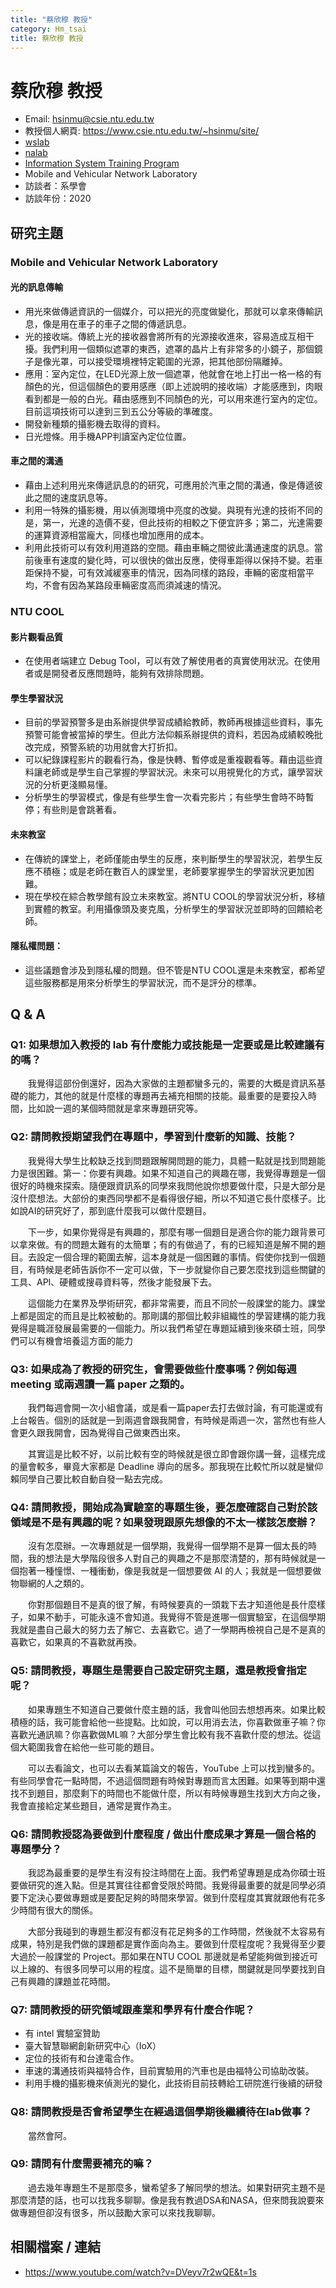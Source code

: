 ```yaml
---
title: "蔡欣穆 教授"
category: Hm_tsai
title: 蔡欣穆 教授
---
```


# 蔡欣穆 教授

- Email: hsinmu@csie.ntu.edu.tw
- 教授個人網頁: <https://www.csie.ntu.edu.tw/~hsinmu/site/>
- [wslab](https://wslab.csie.ntu.edu.tw/)
- [nalab](http://nalab.csie.ntu.edu.tw/)
- [Information System Training Program](https://train.csie.ntu.edu.tw/train/)
- Mobile and Vehicular Network Laboratory
- 訪談者：系學會
- 訪談年份：2020

## 研究主題

### Mobile and Vehicular Network Laboratory

#### 光的訊息傳輸
* 用光來做傳遞資訊的一個媒介，可以把光的亮度做變化，那就可以拿來傳輸訊息，像是用在車子的車子之間的傳遞訊息。
* 光的接收端。傳統上光的接收器會將所有的光源接收進來，容易造成互相干擾。我們利用一個類似遮罩的東西，遮罩的晶片上有非常多的小鏡子，那個鏡子是像光罩，可以接受環境裡特定範圍的光源，把其他部份隔離掉。
* 應用：室內定位，在LED光源上放一個遮罩，他就會在地上打出一格一格的有顏色的光，但這個顏色的要用感應（即上述說明的接收端）才能感應到，肉眼看到都是一般的白光。藉由感應到不同顏色的光，可以用來進行室內的定位。目前這項技術可以達到三到五公分等級的準確度。
* 開發新種類的攝影機去取得的資料。
* 日光燈條。用手機APP判讀室內定位位置。

#### 車之間的溝通
* 藉由上述利用光來傳遞訊息的的研究，可應用於汽車之間的溝通，像是傳遞彼此之間的速度訊息等。
* 利用一特殊的攝影機，用以偵測環境中亮度的改變。與現有光達的技術不同的是，第一，光達的造價不斐，但此技術的相較之下便宜許多；第二，光達需要的運算資源相當龐大，同樣也增加應用的成本。
* 利用此技術可以有效利用道路的空間。藉由車輛之間彼此溝通速度的訊息。當前後車有速度的變化時，可以很快的做出反應，使得車距得以保持不變。若車距保持不變，可有效減緩塞車的情況，因為同樣的路段，車輛的密度相當平均，不會有因為某路段車輛密度高而須減速的情況。

### NTU COOL

#### 影片觀看品質
* 在使用者端建立 Debug Tool，可以有效了解使用者的真實使用狀況。在使用者或是開發者反應問題時，能夠有效排除問題。

#### 學生學習狀況
* 目前的學習預警多是由系辦提供學習成績給教師，教師再根據這些資料，事先預警可能會被當掉的學生。但此方法仰賴系辦提供的資料，若因為成績較晚批改完成，預警系統的功用就會大打折扣。
* 可以紀錄課程影片的觀看行為，像是快轉、暫停或是重複觀看等。藉由這些資料讓老師或是學生自己掌握的學習狀況。未來可以用視覺化的方式，讓學習狀況的分析更淺顯易懂。
* 分析學生的學習模式，像是有些學生會一次看完影片；有些學生會時不時暫停；有些則是會跳著看。

#### 未來教室
* 在傳統的課堂上，老師僅能由學生的反應，來判斷學生的學習狀況，若學生反應不積極；或是老師在數百人的課堂里，老師要掌握學生的學習狀況更加困難。
* 現在學校在綜合教學館有設立未來教室。將NTU COOL的學習狀況分析，移植到實體的教室。利用攝像頭及麥克風，分析學生的學習狀況並即時的回饋給老師。


#### 隱私權問題：
* 這些議題會涉及到隱私權的問題。但不管是NTU COOL還是未來教室，都希望這些服務都是用來分析學生的學習狀況，而不是評分的標準。

## Q & A

### Q1: 如果想加入教授的 lab 有什麼能力或技能是一定要或是比較建議有的嗎？
&emsp;&emsp;我覺得這部份倒還好，因為大家做的主題都蠻多元的，需要的大概是資訊系基礎的能力，其他的就是什麼樣的專題再去補充相關的技能。最重要的是要投入時間，比如說一週的某個時間就是拿來專題研究等。

### Q2: 請問教授期望我們在專題中，學習到什麼新的知識、技能？
&emsp;&emsp;我覺得大學生比較缺乏找到問題跟解開問題的能力，具體一點就是找到問題能力是很困難。第一：你要有興趣。如果不知道自己的興趣在哪，我覺得專題是一個很好的時機來探索。隨便跟資訊系的同學來我問他說你想要做什麼，只是大部分是沒什麼想法。大部份的東西同學都不是看得很仔細，所以不知道它長什麼樣子。比如說AI的研究好了，那到底什麼我可以做什麼題目。


&emsp;&emsp;下一步，如果你覺得是有興趣的，那麼有哪一個題目是適合你的能力跟背景可以拿來做。有的問題太難有的太簡單；有的有做過了，有的已經知道是解不開的題目。去設定一個合理的範圍去解，這本身就是一個困難的事情。假使你找到一個題目，有時候是老師告訴你不一定可以做，下一步就變你自己要怎麼找到這些關鍵的工具、API、硬體或搜尋資料等，然後才能發展下去。



&emsp;&emsp;這個能力在業界及學術研究，都非常需要，而且不同於一般課堂的能力。課堂上都是固定的而且是比較被動的。那剛講的那個比較非組織性的學習建構的能力我覺得是職涯發展最需要的一個能力。所以我們希望在專題延續到後來碩士班，同學們可以有機會培養這方面的能力

### Q3: 如果成為了教授的研究生，會需要做些什麼事嗎？例如每週 meeting 或兩週讀一篇 paper 之類的。
&emsp;&emsp;我們每週會開一次小組會議，或是看一篇paper去打去做討論，有可能還或有上台報告。個別的話就是一到兩週會跟我開會，有時候是兩週一次，當然也有些人會更久跟我開會，因為覺得自己做東西出來。

&emsp;&emsp;其實這是比較不好，以前比較有空的時候就是很立即會跟你講一聲，這樣完成的量會較多，畢竟大家都是 Deadline 導向的居多。那我現在比較忙所以就是蠻仰賴同學自己要比較自動自發一點去完成。


### Q4: 請問教授，開始成為實驗室的專題生後，要怎麼確認自己對於該領域是不是有興趣的呢？如果發現跟原先想像的不太一樣該怎麼辦？
&emsp;&emsp;沒有怎麼辦。一次專題就是一個學期，我覺得一個學期不是算一個太長的時間，我的想法是大學階段很多人對自己的興趣之不是那麼清楚的，那有時候就是一個抱著一種憧憬、一種衝動，像是我就是一個想要做 AI 的人；我就是一個想要做物聯網的人之類的。

&emsp;&emsp;你對那個題目不是真的很了解，有時候要真的一頭栽下去才知道他是長什麼樣子，如果不動手，可能永遠不會知道。我覺得不管是進哪一個實驗室，在這個學期我就是盡自己最大的努力去了解它、去喜歡它。過了一學期再檢視自己是不是真的喜歡它，如果真的不喜歡就再換。

### Q5: 請問教授，專題生是需要自己設定研究主題，還是教授會指定呢？
&emsp;&emsp;如果專題生不知道自己要做什麼主題的話，我會叫他回去想想再來。如果比較積極的話，我可能會給他一些提點。比如說，可以用消去法，你喜歡做車子嘛？你喜歡光通訊嘛？你喜歡做ML嘛？大部分學生會比較有我不喜歡什麼的想法。從這個大範圍我會在給他一些可能的題目。

&emsp;&emsp;可以去看論文，也可以去看某篇論文的報告，YouTube 上可以找到蠻多的。有些同學會花一點時間，不過這個問題有時候對專題而言太困難。如果等到期中還找不到題目，那麼剩下的時間也不能做什麼，所以有時候專題生找到大方向之後，我會直接給定某些題目，通常是實作為主。

### Q6: 請問教授認為要做到什麼程度 / 做出什麼成果才算是一個合格的專題學分？
&emsp;&emsp;我認為最重要的是學生有沒有投注時間在上面。我們希望專題是成為你碩士班要做研究的進入點。但是其實往往都會受限於時間。我覺得最重要的就是同學必須要下定決心要做專題或是要配足夠的時間來學習。做到什麼程度其實就跟他有花多少時間有很大的關係。

&emsp;&emsp;大部分我碰到的專題生都沒有都沒有花足夠多的工作時間，然後就不太容易有成果，特別是我們做的課題都是實作面向為主。要做到什麼程度呢？我覺得至少要大過於一般課堂的 Project。那如果在NTU COOL 那邊就是希望能夠做到接近可以上線的、有很多同學可以用的程度。這不是簡單的目標，關鍵就是同學要找到自己有興趣的課題並花時間。

### Q7: 請問教授的研究領域跟產業和學界有什麼合作呢？
* 有 intel 實驗室贊助
* 臺大智慧聯網創新研究中心（IoX）
* 定位的技術有和台達電合作。
* 車速的溝通技術與福特合作，目前實驗用的汽車也是由福特公司協助改裝。
* 利用手機的攝影機來偵測光的變化，此技術目前技轉給工研院進行後續的研發

### Q8: 請問教授是否會希望學生在經過這個學期後繼續待在lab做事？
&emsp;&emsp;當然會阿。

### Q9: 請問有什麼需要補充的嘛？ 
&emsp;&emsp;過去幾年專題生不是那麼多，蠻希望多了解同學的想法。如果對研究主題不是那麼清楚的話，也可以找我多聊聊。像是我有教過DSA和NASA，但來問我說要來做專題但卻沒有很多，所以鼓勵大家可以來找我聊聊。





## 相關檔案 / 連結

* https://www.youtube.com/watch?v=DVeyv7r2wQE&t=1s